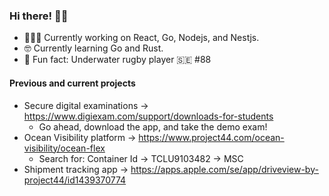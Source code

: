 ### Hi there! 👋🏻

- 👨🏻‍💻 Currently working on React, Go, Nodejs, and Nestjs.
- 🤓 Currently learning Go and Rust.
- 🤿 Fun fact: Underwater rugby player 🇸🇪 #88

#### Previous and current projects

- Secure digital examinations -> https://www.digiexam.com/support/downloads-for-students
  - Go ahead, download the app, and take the demo exam!
- Ocean Visibility platform -> https://www.project44.com/ocean-visibility/ocean-flex
  - Search for: Container Id -> TCLU9103482 -> MSC
- Shipment tracking app -> https://apps.apple.com/se/app/driveview-by-project44/id1439370774
